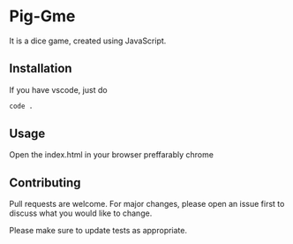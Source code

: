 # Pig-Gme
It is a dice game, created using JavaScript.

## Installation

If you have vscode, just do 

```bash
code .
```

## Usage

Open the index.html in your browser preffarably chrome

## Contributing
Pull requests are welcome. For major changes, please open an issue first to discuss what you would like to change.

Please make sure to update tests as appropriate.

